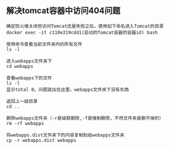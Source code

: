 ## 解决tomcat容器中访问404问题  
    确定防火墙关闭但访问Tomcat还是失败之后，使用如下命名进入Tomcat的目录
    docker exec -it c110e319cdd1(启动的Tomcat容器的容器id) bash
    
    使用命令查看当前文件夹内的所有文件
    ls -l
    
    进入webapps文件夹下
    cd webapps
    
    查看webapps下的文件
    ls -l
    显示total 0，问题就出在这里，webapps文件夹下没有东西

    返回上一级目录
    cd ..
    
    删除webapps文件夹（-r是级联删除,-f是强制删除，不然文件夹是删不掉的）
    rm -rf webapps
    
    将webapps.dist文件夹下的内容复制到给webapps文件夹
    cp -r webapps.dist webapps
